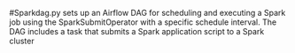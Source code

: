 #Sparkdag.py sets up an Airflow DAG for scheduling and executing a Spark job using the SparkSubmitOperator with a specific schedule interval. The DAG includes a task that submits a Spark application script to a Spark cluster
